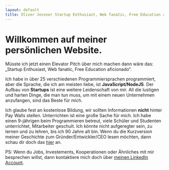 ```yaml
---
layout: default
title: Oliver Jessner Startup Enthusiast, Web fanatic, Free Education aficionado
---
```


<h1>Willkommen auf meiner persönlichen Website.</h1>

Müsste ich jetzt einen Elevator Pitch über mich machen dann wäre das: „Startup Enthusiast, Web fanatic, Free Education aficionado“. 

Ich habe in über 25 verschiedenen Programmiersprachen programmiert, aber die Sprache, die ich am meisten liebe, ist <strong>JavaScript/NodeJS</strong>. Der Aufbau von <strong>Startups</strong> ist eine weitere Leidenschaft von mir. All die lustigen und harten Dinge, die man tun muss, um mit einem neuen Unternehmen anzufangen, sind das Beste für mich.

Ich glaube fest an kostenlose Bildung, wir sollten Informationen <strong>nicht</strong> hinter Pay Walls stellen. Unterrichten ist eine große Sache für mich. Ich habe einen 9-jährigen beim Programmieren betreut, viele Schüler und Studenten unterrichtet, Mitarbeiter geschult. Ich könnte nicht aufgeregter sein, zu lernen und zu lehren, bis ich 90 Jahre alt bin. Wenn du die Kurzversion meiner Geschichte zum Gründer/Entwickler/CEO lesen möchten, dann schau dir doch das <a href="/story">hier</a> an.

PS: Wenn du Jobs, Investements, Kooperationen oder Ähnliches mit mir besprechen willst, dann kontaktiere mich doch über <a href="https://www.linkedin.com/in/oliverjessner/" target="_blank" rel="noopener">meinen LinkedIn Account</a>.